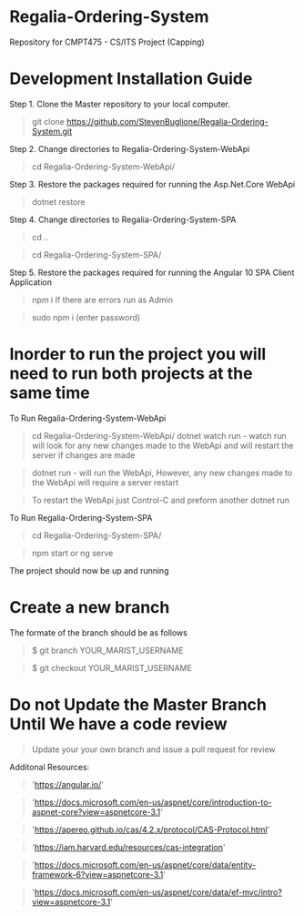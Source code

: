 # Regalia-Ordering-System
Repository for CMPT475 - CS/ITS Project (Capping)


# Development Installation Guide

Step 1. Clone the Master repository to your local computer.
> git clone https://github.com/StevenBuglione/Regalia-Ordering-System.git

Step 2. Change directories to Regalia-Ordering-System-WebApi
> cd Regalia-Ordering-System-WebApi/

Step 3. Restore the packages required for running the Asp.Net.Core WebApi
> dotnet restore

Step 4. Change directories to Regalia-Ordering-System-SPA
> cd ..

> cd Regalia-Ordering-System-SPA/

Step 5. Restore the packages required for running the Angular 10 SPA Client Application
> npm i 
> If there are errors run as Admin

> sudo npm i (enter password)

# Inorder to run the project you will need to run both projects at the same time

To Run Regalia-Ordering-System-WebApi

> cd Regalia-Ordering-System-WebApi/
> dotnet watch run - watch run will look for any new changes made to the WebApi and will restart the server if changes are made

> dotnet run - will run the WebApi, However, any new changes made to the WebApi will require a server restart

> To restart the WebApi just Control-C and preform another dotnet run 

To Run Regalia-Ordering-System-SPA 

> cd Regalia-Ordering-System-SPA/

> npm start or ng serve

The project should now be up and running


# Create a new branch
The formate of the branch should be as follows
>  $ git branch YOUR_MARIST_USERNAME

>  $ git checkout YOUR_MARIST_USERNAME

# Do not Update the Master Branch Until We have a code review

> Update your your own branch and issue a pull request for review

Additonal Resources:
>'https://angular.io/'

>'https://docs.microsoft.com/en-us/aspnet/core/introduction-to-aspnet-core?view=aspnetcore-3.1'

>'https://apereo.github.io/cas/4.2.x/protocol/CAS-Protocol.html'

>'https://iam.harvard.edu/resources/cas-integration'

>'https://docs.microsoft.com/en-us/aspnet/core/data/entity-framework-6?view=aspnetcore-3.1'

>'https://docs.microsoft.com/en-us/aspnet/core/data/ef-mvc/intro?view=aspnetcore-3.1'
